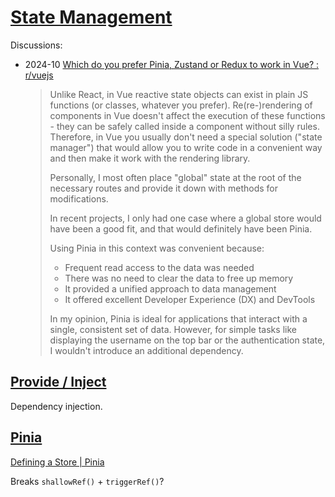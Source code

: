 # [State Management](https://vuejs.org/guide/scaling-up/state-management.html)
Discussions:
- 2024-10 [Which do you prefer Pinia, Zustand or Redux to work in Vue? : r/vuejs](https://www.reddit.com/r/vuejs/comments/1gnkonc/which_do_you_prefer_pinia_zustand_or_redux_to/)

  > Unlike React, in Vue reactive state objects can exist in plain JS functions (or classes, whatever you prefer). Re(re-)rendering of components in Vue doesn't affect the execution of these functions - they can be safely called inside a component without silly rules. Therefore, in Vue you usually don't need a special solution ("state manager") that would allow you to write code in a convenient way and then make it work with the rendering library.
  > 
  > Personally, I most often place "global" state at the root of the necessary routes and provide it down with methods for modifications.
  > 
  > In recent projects, I only had one case where a global store would have been a good fit, and that would definitely have been Pinia.
  > 
  > Using Pinia in this context was convenient because:
  > - Frequent read access to the data was needed
  > - There was no need to clear the data to free up memory
  > - It provided a unified approach to data management
  > - It offered excellent Developer Experience (DX) and DevTools
  > 
  > In my opinion, Pinia is ideal for applications that interact with a single, consistent set of data. However, for simple tasks like displaying the username on the top bar or the authentication state, I wouldn't introduce an additional dependency.

## [Provide / Inject](https://vuejs.org/guide/components/provide-inject.html)
Dependency injection.

## [Pinia](https://pinia.vuejs.org/)
[Defining a Store | Pinia](https://pinia.vuejs.org/core-concepts/)

Breaks `shallowRef()` + `triggerRef()`?
